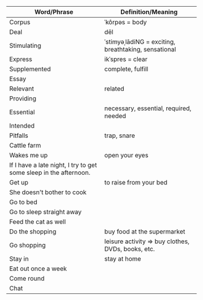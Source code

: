 | Word/Phrase                     | Definition/Meaning                            |  
|----------------------------------|----------------------------------------------|  
| Corpus                           | ˈkôrpəs = body                               |  
| Deal                             | dēl                                          |  
| Stimulating                      | ˈstimyəˌlādiNG = exciting, breathtaking, sensational |  
| Express                          | ikˈspres = clear                             |  
| Supplemented                     | complete, fulfill                            |  
| Essay                            |                                              |  
| Relevant                         | related                                      |  
| Providing                        |                                              |  
| Essential                        | necessary, essential, required, needed      |  
| Intended                         |                                              |  
| Pitfalls                         | trap, snare                                  |  
| Cattle farm                     |                                              |  
| Wakes me up                     | open your eyes                               |  
| If I have a late night, I try to get some sleep in the afternoon. | |  
| Get up                           | to raise from your bed                       |  
| She doesn't bother to cook       |                                              |  
| Go to bed                       |                                              |  
| Go to sleep straight away       |                                              |  
| Feed the cat as well            |                                              |  
| Do the shopping                 | buy food at the supermarket                  |  
| Go shopping                     | leisure activity => buy clothes, DVDs, books, etc. |  
| Stay in                         | stay at home                                  |  
| Eat out once a week            |                                              |  
| Come round                      |                                              |  
| Chat                             |                                              |
